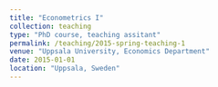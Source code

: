 ```yaml
---
title: "Econometrics I"
collection: teaching
type: "PhD course, teaching assitant"
permalink: /teaching/2015-spring-teaching-1
venue: "Uppsala University, Economics Department"
date: 2015-01-01
location: "Uppsala, Sweden"
---
```


<!-- This is a description of a teaching experience. You can use markdown like any other post.

Heading 1
======

Heading 2
======

Heading 3
====== -->
